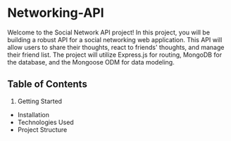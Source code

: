 # Networking-API

Welcome to the Social Network API project! In this project, you will be building a robust API for a social networking web application. This API will allow users to share their thoughts, react to friends' thoughts, and manage their friend list. The project will utilize Express.js for routing, MongoDB for the database, and the Mongoose ODM for data modeling.

## Table of Contents

1. Getting Started

- Installation
- Technologies Used
- Project Structure
